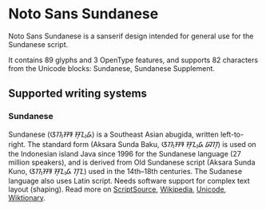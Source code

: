 
# Noto Sans Sundanese

Noto Sans Sundanese is a sanserif design intended for general use for the Sundanese script.

It contains 89 glyphs and 3 OpenType features, and supports 82 characters from the Unicode blocks: Sundanese, Sundanese Supplement.


## Supported writing systems


### Sundanese

Sundanese (ᮃᮊ᮪ᮞᮛ ᮞᮥᮔ᮪ᮓ) is a Southeast Asian abugida, written left-to-right. The standard form (Aksara Sunda Baku, ᮃᮊ᮪ᮞᮛ ᮞᮥᮔ᮪ᮓ ᮘᮊᮥ) is used on the Indonesian island Java since 1996 for the Sundanese language (27 million speakers), and is derived from Old Sundanese script (Aksara Sunda Kuno, ᮃᮊ᮪ᮞᮛ ᮞᮥᮔ᮪ᮓ ᮊᮥᮔ) used in the 14th–18th centuries. The Sudanese language also uses Latin script. Needs software support for complex text layout (shaping). Read more on [ScriptSource](https://scriptsource.org/scr/Sund), [Wikipedia](https://en.wikipedia.org/wiki/ISO_15924:Sund), [Unicode](https://www.unicode.org/versions/Unicode13.0.0/ch17.pdf#G27244), [Wiktionary](https://en.wiktionary.org/wiki/Category:Sundanese_script).

